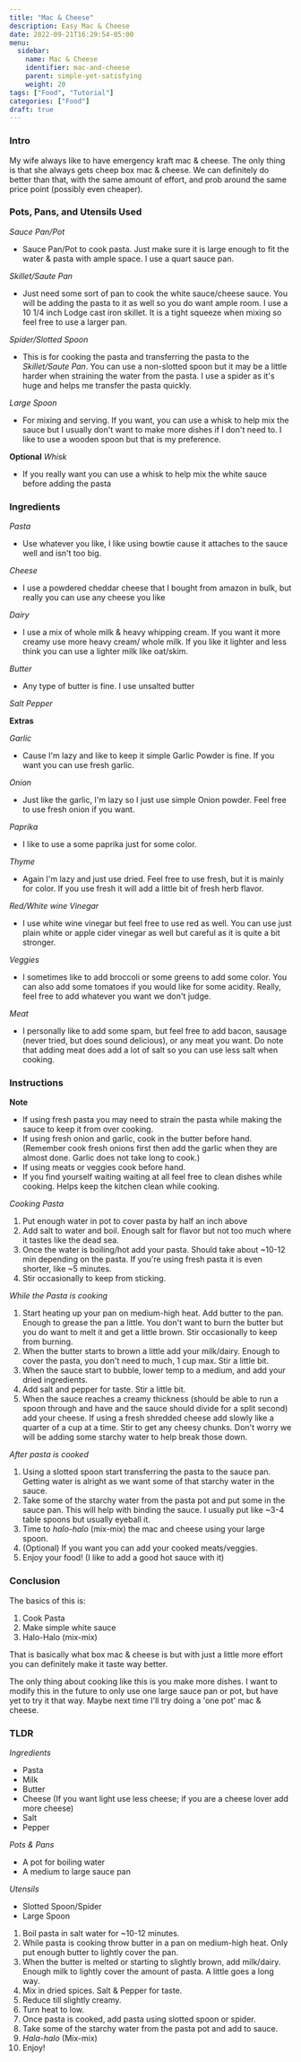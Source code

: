 ```yaml
---
title: "Mac & Cheese"
description: Easy Mac & Cheese
date: 2022-09-21T16:29:54-05:00
menu:
  sidebar:
    name: Mac & Cheese
    identifier: mac-and-cheese
    parent: simple-yet-satisfying
    weight: 20
tags: ["Food", "Tutorial"]
categories: ["Food"]
draft: true
---
```


### Intro

My wife always like to have emergency kraft mac & cheese.  The only thing is that she always
gets cheep box mac & cheese.  We can definitely do better than that, with the same amount of effort, and prob around the same price point (possibly even cheaper).

### Pots, Pans, and Utensils Used

*Sauce Pan/Pot*
- Sauce Pan/Pot to cook pasta.  Just make sure it is large enough to fit the water & pasta with ample space.  I use a quart sauce pan.

*Skillet/Saute Pan*
- Just need some sort of pan to cook the white sauce/cheese sauce.  You will be adding the pasta to it as well so you do want ample room.  I use a 10 1/4 inch Lodge cast iron skillet.  It is a tight squeeze when mixing so feel free to use a larger pan.

*Spider/Slotted Spoon*
- This is for cooking the pasta and transferring the pasta to the *Skillet/Saute Pan*.  You can use a non-slotted spoon but it may be a little harder when straining the water from the pasta.  I use a spider as it's huge and helps me transfer the pasta quickly.

*Large Spoon*
- For mixing and serving.  If you want, you can use a whisk to help mix the sauce but I usually don't want to make more dishes if I don't need to.  I like to use a wooden spoon but that is my preference.

**Optional**
*Whisk*
- If you really want you can use a whisk to help mix the white sauce before adding the pasta

### Ingredients 
*Pasta*
- Use whatever you like, I like using bowtie cause it attaches to the sauce well and isn't too big.

*Cheese*
- I use a powdered cheddar cheese that I bought from amazon in bulk, but really you can use any cheese you like

*Dairy*
- I use a mix of whole milk & heavy whipping cream.  If you want it more creamy use more heavy cream/ whole milk.  If you like it lighter and less think you can use a lighter milk like oat/skim.

*Butter*
- Any type of butter is fine.  I use unsalted butter

*Salt*
*Pepper*

**Extras**

*Garlic*
- Cause I'm lazy and like to keep it simple Garlic Powder is fine.  If you want you can use fresh garlic.

*Onion*
- Just like the garlic, I'm lazy so I just use simple Onion powder.  Feel free to use fresh onion if you want.

*Paprika*
- I like to use a some paprika just for some color.

*Thyme*
- Again I'm lazy and just use dried.  Feel free to use fresh, but it is mainly for color.  If you use fresh it will add a little bit of fresh herb flavor.

*Red/White wine Vinegar*
- I use white wine vinegar but feel free to use red as well.  You can use just plain white or apple cider vinegar as well but careful as it is quite a bit stronger.

*Veggies*
- I sometimes like to add broccoli or some greens to add some color.  You can also add some tomatoes if you would like for some acidity.  Really, feel free to add whatever you want we don't judge.

*Meat*
- I personally like to add some spam, but feel free to add bacon, sausage (never tried, but does sound delicious), or any meat you want.  Do note that adding meat does add a lot of salt so you can use less salt when cooking.


### Instructions

**Note**
- If using fresh pasta you may need to strain the pasta while making the sauce to keep it from over cooking.
- If using fresh onion and garlic, cook in the butter before hand.  (Remember cook fresh onions first then add the garlic when they are almost done.  Garlic does not take long to cook.)
- If using meats or veggies cook before hand.
- If you find yourself waiting waiting at all feel free to clean dishes while cooking.  Helps keep the kitchen clean while cooking.

*Cooking Pasta*
1. Put enough water in pot to cover pasta by half an inch above
2. Add salt to water and boil.  Enough salt for flavor but not too much where it tastes like the dead sea.
3. Once the water is boiling/hot add your pasta.  Should take about ~10-12 min depending on the pasta.  If you're using fresh pasta it is even shorter, like ~5 minutes.
4. Stir occasionally to keep from sticking. 

*While the Pasta is cooking*

1. Start heating up your pan on medium-high heat.  Add butter to the pan.  Enough to grease the pan a little.  You don't want to burn the butter but you do want to melt it and get a little brown.  Stir occasionally to keep from burning.
2. When the butter starts to brown a little add your milk/dairy.  Enough to cover the pasta, you don't need to much, 1 cup max.  Stir a little bit.
3. When the sauce start to bubble, lower temp to a medium, and add your dried ingredients.
4. Add salt and pepper for taste. Stir a little bit.
5. When the sauce reaches a creamy thickness (should be able to run a spoon through and have and the sauce should divide for a split second) add your cheese.  If using a fresh shredded cheese add slowly like a quarter of a cup at a time. Stir to get any cheesy chunks.  Don't worry we will be adding some starchy water to help break those down.

*After pasta is cooked*
1. Using a slotted spoon start transferring the pasta to the sauce pan.  Getting water is alright as we want some of that starchy water in the sauce.
2. Take some of the starchy water from the pasta pot and put some in the sauce pan.  This will help with binding the sauce.  I usually put like ~3-4 table spoons but usually eyeball it.
3. Time to *halo-halo* (mix-mix) the mac and cheese using your large spoon.  
4. (Optional) If you want you can add your cooked meats/veggies.
5. Enjoy your food! (I like to add a good hot sauce with it)

### Conclusion

The basics of this is:
1. Cook Pasta
2. Make simple white sauce
3. Halo-Halo (mix-mix)

That is basically what box mac & cheese is but with just a little more effort you can definitely make it taste way better.

The only thing about cooking like this is you make more dishes.  I want to modify this in the future to only use one large sauce pan or pot, but have yet to try it that way.  Maybe next time I'll try doing a 'one pot' mac & cheese.

### TLDR
*Ingredients*
- Pasta
- Milk
- Butter
- Cheese (If you want light use less cheese; if you are a cheese lover add more cheese)
- Salt
- Pepper

*Pots & Pans*
- A pot for boiling water
- A medium to large sauce pan

*Utensils*
- Slotted Spoon/Spider
- Large Spoon

1. Boil pasta in salt water for ~10-12 minutes.
2. While pasta is cooking throw butter in a pan on medium-high heat.  Only put enough butter to lightly cover the pan.
3. When the butter is melted or starting to slightly brown, add milk/dairy.  Enough milk to lightly cover the amount of pasta.  A little goes a long way.
4. Mix in dried spices.  Salt & Pepper for taste.
5. Reduce till slightly creamy.
6. Turn heat to low.
7. Once pasta is cooked, add pasta using slotted spoon or spider.
8. Take some of the starchy water from the pasta pot and add to sauce.
9. *Hala-halo* (Mix-mix)
10. Enjoy!
